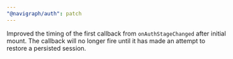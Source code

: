 ```yaml
---
"@navigraph/auth": patch
---
```


Improved the timing of the first callback from `onAuthStageChanged` after initial mount. The callback will no longer fire until it has made an attempt to restore a persisted session.
